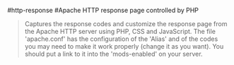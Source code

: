 #http-response
#Apache HTTP response page controlled by PHP
>Captures the response codes and customize the response page from the Apache HTTP 
server using PHP, CSS and JavaScript. The file 'apache.conf' has the 
configuration of the 'Alias' and of the codes you may need to make it work properly 
(change it as you want). You should put a link to it into the 'mods-enabled' on your server. 